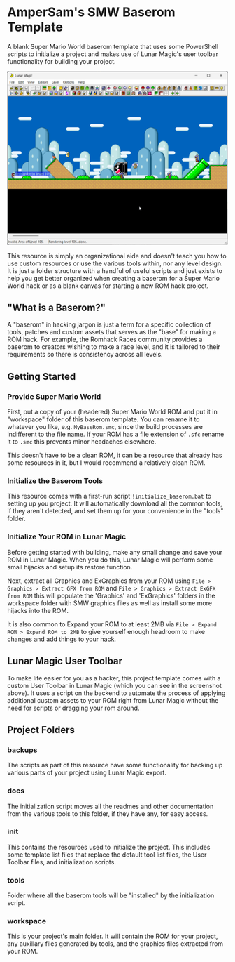 # AmperSam's SMW Baserom Template

A blank Super Mario World baserom template that uses some PowerShell scripts to initialize a project and makes use of Lunar Magic's user toolbar functionality for building your project.

![image](./init/screenshot.png)

This resource is simply an organizational aide and doesn't teach you how to use custom resources or use the various tools within, nor any level design. It is just a folder structure with a handful of useful scripts and just exists to help you get better organized when creating a baserom for a Super Mario World hack or as a blank canvas for starting a new ROM hack project.

## "What is a Baserom?"

A "baserom" in hacking jargon is just a term for a specific collection of tools, patches and custom assets that serves as the "base" for making a ROM hack. For example, the Romhack Races community provides a baserom to creators wishing to make a race level, and it is tailored to their requirements so there is consistency across all levels.

## Getting Started

### Provide Super Mario World

First, put a copy of your (headered) Super Mario World ROM and put it in "workspace" folder of this baserom template. You can rename it to whatever you like, e.g. `MyBaseRom.smc`, since the build processes are indifferent to the file name. If your ROM has a file extension of `.sfc` rename it to `.smc` this prevents minor headaches elsewhere.

This doesn't have to be a clean ROM, it can be a resource that already has some resources in it, but I would recommend a relatively clean ROM.

### Initialize the Baserom Tools

This resource comes with a first-run script `!initialize_baserom.bat` to setting up you project. It will automatically download all the common tools, if they aren't detected, and set them up for your convenience in the "tools" folder.

### Initialize Your ROM in Lunar Magic

Before getting started with building, make any small change and save your ROM in Lunar Magic. When you do this, Lunar Magic will perform some small hijacks and setup its restore function.

Next, extract all Graphics and ExGraphics from your ROM using `File > Graphics > Extract GFX from ROM` and `File > Graphics > Extract ExGFX from ROM` this will populate the 'Graphics' and 'ExGraphics' folders in the workspace folder with SMW graphics files as well as install some more hijacks into the ROM.

It is also common to Expand your ROM to at least 2MB via `File > Expand ROM > Expand ROM to 2MB` to give yourself enough headroom to make changes and add things to your hack.

## Lunar Magic User Toolbar

To make life easier for you as a hacker, this project template comes with a custom User Toolbar in Lunar Magic (which you can see in the screenshot above). It uses a script on the backend to automate the process of applying additional custom assets to your ROM right from Lunar Magic without the need for scripts or dragging your rom around.

## Project Folders

### backups

The scripts as part of this resource have some functionality for backing up various parts of your project using Lunar Magic export.

### docs

The initialization script moves all the readmes and other documentation from the various tools to this folder, if they have any, for easy access.

### init

This contains the resources used to initialize the project. This includes some template list files that replace the default tool list files, the User Toolbar files, and initialization scripts.

### tools

Folder where all the baserom tools will be "installed" by the initialization script.

### workspace

This is your project's main folder. It will contain the ROM for your project, any auxillary files generated by tools, and the graphics files extracted from your ROM.